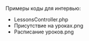 Примеры коды для интервью: 
* LessonsController.php
* Присутствие на уроках.png
* Расписание уроков.png
